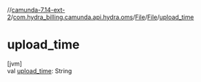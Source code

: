 //[camunda-7.14-ext-2](../../../../index.md)/[com.hydra_billing.camunda.api.hydra.oms](../../index.md)/[File](../index.md)/[File](index.md)/[upload_time](upload_time.md)

# upload_time

[jvm]\
val [upload_time](upload_time.md): String

